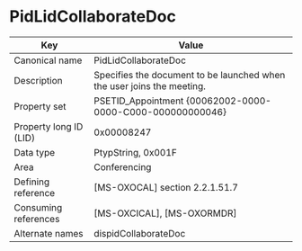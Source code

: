 # PidLidCollaborateDoc

| Key | Value |
|---|---|
| Canonical name | PidLidCollaborateDoc |
| Description | Specifies the document to be launched when the user joins the meeting. |
| Property set | PSETID_Appointment {00062002-0000-0000-C000-000000000046} |
| Property long ID (LID) | 0x00008247 |
| Data type | PtypString, 0x001F |
| Area | Conferencing |
| Defining reference | [MS-OXOCAL] section 2.2.1.51.7 |
| Consuming references | [MS-OXCICAL], [MS-OXORMDR] |
| Alternate names | dispidCollaborateDoc |
